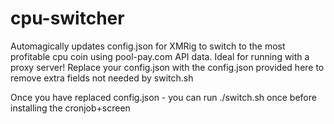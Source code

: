 # cpu-switcher
Automagically updates config.json for XMRig to switch to the most profitable cpu coin using pool-pay.com API data. Ideal for running with a proxy server! Replace your config.json with the config.json provided here to remove extra fields not needed by switch.sh 

Once you have replaced config.json - you can run ./switch.sh once before installing the cronjob+screen
